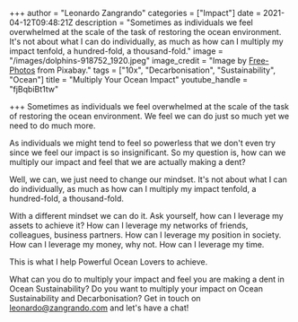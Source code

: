 +++
author = "Leonardo Zangrando"
categories = ["Impact"]
date = 2021-04-12T09:48:21Z
description = "Sometimes as individuals we feel overwhelmed at the scale of the task of restoring the ocean environment.  It's not about what I can do individually, as much as how can I multiply my impact tenfold, a hundred-fold, a thousand-fold."
image = "/images/dolphins-918752_1920.jpeg"
image_credit = "Image by [Free-Photos](https://pixabay.com/photos/?utm_source=link-attribution&amp;utm_medium=referral&amp;utm_campaign=image&amp;utm_content=918752) from Pixabay."
tags = ["10x", "Decarbonisation", "Sustainability", "Ocean"]
title = "Multiply Your Ocean Impact"
youtube_handle = "fjBqbiBt1tw"

+++
Sometimes as individuals we feel overwhelmed at the scale of the task of restoring the ocean environment. We feel we can do just so much yet we need to do much more. 

As individuals we might tend to feel so powerless that we don't even try since we feel our impact is so insignificant. So my question is, how can we multiply our impact and feel that we are actually making a dent? 

Well, we can, we just need to change our mindset. It's not about what I can do individually, as much as how can I multiply my impact tenfold, a hundred-fold, a thousand-fold. 

With a different mindset we can do it. Ask yourself, how can I leverage my assets to achieve it? How can I leverage my networks of friends, colleagues, business partners. How can I leverage my position in society. How can I leverage my money, why not. How can I leverage my time. 

This is what I help Powerful Ocean Lovers to achieve.

What can you do to multiply your impact and feel you are making a dent in Ocean Sustainability? Do you want to multiply your impact on Ocean Sustainability and Decarbonisation? Get in touch on leonardo@zangrando.com and let's have a chat!